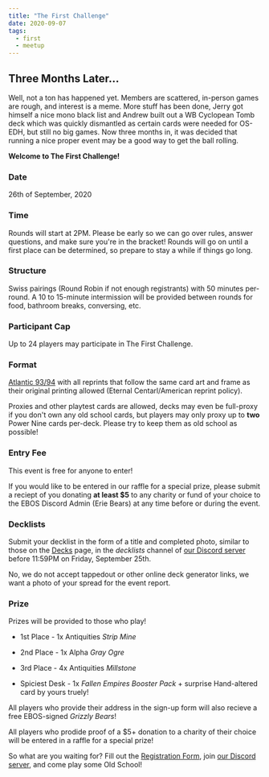 ```yaml
---
title: "The First Challenge"
date: 2020-09-07
tags:
  - first
  - meetup
---
```


## Three Months Later...

Well, not a ton has happened yet. Members are scattered, in-person games are rough, and interest is a meme. More stuff has been done, Jerry got himself a nice mono black list and Andrew built out a WB Cyclopean Tomb deck which was quickly dismantled as certain cards were needed for OS-EDH, but still no big games. Now three months in, it was decided that running a nice proper event may be a good way to get the ball rolling.

**Welcome to The First Challenge!**


### Date 
26th of September, 2020
### Time
Rounds will start at 2PM. Please be early so we can go over rules, answer questions, and make sure you're in the bracket! Rounds will go on until a first place can be determined, so prepare to stay a while if things go long.
### Structure
Swiss pairings (Round Robin if not enough registrants) with 50 minutes per-round. A 10 to 15-minute intermission will be provided between rounds for food, bathroom breaks, conversing, etc.
### Participant Cap
Up to 24 players may participate in The First Challenge.
### Format
[Atlantic 93/94](https://sentineloldschoolmtg.com/atlantic-93-94/) with all reprints that follow the same card art and frame as their original printing allowed (Eternal Centarl/American reprint policy).

Proxies and other playtest cards are allowed, decks may even be full-proxy if you don't own any old school cards, but players may only proxy up to **two** Power Nine cards per-deck. Please try to keep them as old school as possible!
### Entry Fee
This event is free for anyone to enter! 

If you would like to be entered in our raffle for a special prize, please submit a reciept of you donating **at least $5** to any charity or fund of your choice to the EBOS Discord Admin (Erie Bears) at any time before or during the event.
### Decklists
Submit your decklist in the form of a title and completed photo, similar to those on the [Decks](/decks/) page, in the *decklists* channel of [our Discord server](https://discord.gg/fDdeJj5) before 11:59PM on Friday, September 25th. 

No, we do not accept tappedout or other online deck generator links, we want a photo of your spread for the event report.
### Prize
Prizes will be provided to those who play!

* 1st Place - 1x Antiquities *Strip Mine*

* 2nd Place - 1x Alpha *Gray Ogre*

* 3rd Place - 4x Antiquities *Millstone*

* Spiciest Desk - 1x *Fallen Empires Booster Pack* + surprise Hand-altered card by yours truely!

All players who provide their address in the sign-up form will also recieve a free EBOS-signed *Grizzly Bears*!

All players who prodide proof of a $5+ donation to a charity of their choice will be entered in a raffle for a special prize!


So what are you waiting for? Fill out the [Registration Form](https://forms.gle/WGjs94Hu3zSTqyRj6), join [our Discord server](https://discord.gg/fDdeJj5), and come play some Old School!
